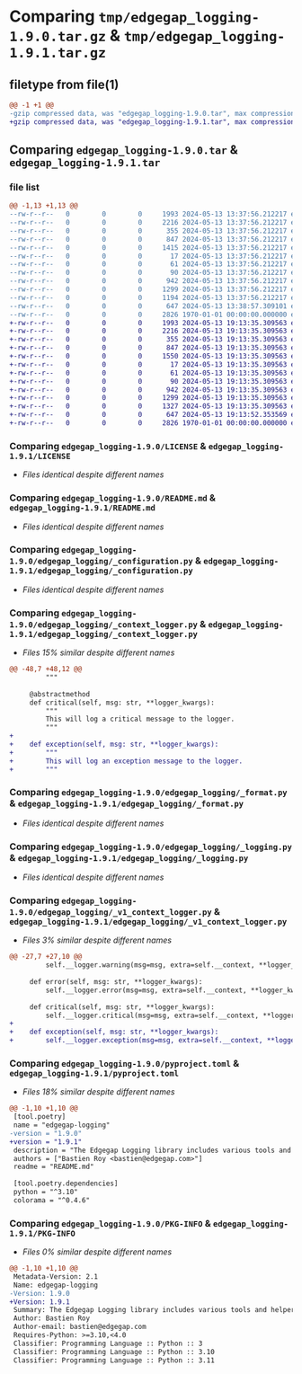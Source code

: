 # Comparing `tmp/edgegap_logging-1.9.0.tar.gz` & `tmp/edgegap_logging-1.9.1.tar.gz`

## filetype from file(1)

```diff
@@ -1 +1 @@
-gzip compressed data, was "edgegap_logging-1.9.0.tar", max compression
+gzip compressed data, was "edgegap_logging-1.9.1.tar", max compression
```

## Comparing `edgegap_logging-1.9.0.tar` & `edgegap_logging-1.9.1.tar`

### file list

```diff
@@ -1,13 +1,13 @@
--rw-r--r--   0        0        0     1993 2024-05-13 13:37:56.212217 edgegap_logging-1.9.0/LICENSE
--rw-r--r--   0        0        0     2216 2024-05-13 13:37:56.212217 edgegap_logging-1.9.0/README.md
--rw-r--r--   0        0        0      355 2024-05-13 13:37:56.212217 edgegap_logging-1.9.0/edgegap_logging/__init__.py
--rw-r--r--   0        0        0      847 2024-05-13 13:37:56.212217 edgegap_logging-1.9.0/edgegap_logging/_configuration.py
--rw-r--r--   0        0        0     1415 2024-05-13 13:37:56.212217 edgegap_logging-1.9.0/edgegap_logging/_context_logger.py
--rw-r--r--   0        0        0       17 2024-05-13 13:37:56.212217 edgegap_logging-1.9.0/edgegap_logging/_contexts/BUILD
--rw-r--r--   0        0        0       61 2024-05-13 13:37:56.212217 edgegap_logging-1.9.0/edgegap_logging/_contexts/__init__.py
--rw-r--r--   0        0        0       90 2024-05-13 13:37:56.212217 edgegap_logging-1.9.0/edgegap_logging/_contexts/_contexts.py
--rw-r--r--   0        0        0      942 2024-05-13 13:37:56.212217 edgegap_logging-1.9.0/edgegap_logging/_format.py
--rw-r--r--   0        0        0     1299 2024-05-13 13:37:56.212217 edgegap_logging-1.9.0/edgegap_logging/_logging.py
--rw-r--r--   0        0        0     1194 2024-05-13 13:37:56.212217 edgegap_logging-1.9.0/edgegap_logging/_v1_context_logger.py
--rw-r--r--   0        0        0      647 2024-05-13 13:38:57.309101 edgegap_logging-1.9.0/pyproject.toml
--rw-r--r--   0        0        0     2826 1970-01-01 00:00:00.000000 edgegap_logging-1.9.0/PKG-INFO
+-rw-r--r--   0        0        0     1993 2024-05-13 19:13:35.309563 edgegap_logging-1.9.1/LICENSE
+-rw-r--r--   0        0        0     2216 2024-05-13 19:13:35.309563 edgegap_logging-1.9.1/README.md
+-rw-r--r--   0        0        0      355 2024-05-13 19:13:35.309563 edgegap_logging-1.9.1/edgegap_logging/__init__.py
+-rw-r--r--   0        0        0      847 2024-05-13 19:13:35.309563 edgegap_logging-1.9.1/edgegap_logging/_configuration.py
+-rw-r--r--   0        0        0     1550 2024-05-13 19:13:35.309563 edgegap_logging-1.9.1/edgegap_logging/_context_logger.py
+-rw-r--r--   0        0        0       17 2024-05-13 19:13:35.309563 edgegap_logging-1.9.1/edgegap_logging/_contexts/BUILD
+-rw-r--r--   0        0        0       61 2024-05-13 19:13:35.309563 edgegap_logging-1.9.1/edgegap_logging/_contexts/__init__.py
+-rw-r--r--   0        0        0       90 2024-05-13 19:13:35.309563 edgegap_logging-1.9.1/edgegap_logging/_contexts/_contexts.py
+-rw-r--r--   0        0        0      942 2024-05-13 19:13:35.309563 edgegap_logging-1.9.1/edgegap_logging/_format.py
+-rw-r--r--   0        0        0     1299 2024-05-13 19:13:35.309563 edgegap_logging-1.9.1/edgegap_logging/_logging.py
+-rw-r--r--   0        0        0     1327 2024-05-13 19:13:35.309563 edgegap_logging-1.9.1/edgegap_logging/_v1_context_logger.py
+-rw-r--r--   0        0        0      647 2024-05-13 19:13:52.353569 edgegap_logging-1.9.1/pyproject.toml
+-rw-r--r--   0        0        0     2826 1970-01-01 00:00:00.000000 edgegap_logging-1.9.1/PKG-INFO
```

### Comparing `edgegap_logging-1.9.0/LICENSE` & `edgegap_logging-1.9.1/LICENSE`

 * *Files identical despite different names*

### Comparing `edgegap_logging-1.9.0/README.md` & `edgegap_logging-1.9.1/README.md`

 * *Files identical despite different names*

### Comparing `edgegap_logging-1.9.0/edgegap_logging/_configuration.py` & `edgegap_logging-1.9.1/edgegap_logging/_configuration.py`

 * *Files identical despite different names*

### Comparing `edgegap_logging-1.9.0/edgegap_logging/_context_logger.py` & `edgegap_logging-1.9.1/edgegap_logging/_context_logger.py`

 * *Files 15% similar despite different names*

```diff
@@ -48,7 +48,12 @@
         """
 
     @abstractmethod
     def critical(self, msg: str, **logger_kwargs):
         """
         This will log a critical message to the logger.
         """
+
+    def exception(self, msg: str, **logger_kwargs):
+        """
+        This will log an exception message to the logger.
+        """
```

### Comparing `edgegap_logging-1.9.0/edgegap_logging/_format.py` & `edgegap_logging-1.9.1/edgegap_logging/_format.py`

 * *Files identical despite different names*

### Comparing `edgegap_logging-1.9.0/edgegap_logging/_logging.py` & `edgegap_logging-1.9.1/edgegap_logging/_logging.py`

 * *Files identical despite different names*

### Comparing `edgegap_logging-1.9.0/edgegap_logging/_v1_context_logger.py` & `edgegap_logging-1.9.1/edgegap_logging/_v1_context_logger.py`

 * *Files 3% similar despite different names*

```diff
@@ -27,7 +27,10 @@
         self.__logger.warning(msg=msg, extra=self.__context, **logger_kwargs)
 
     def error(self, msg: str, **logger_kwargs):
         self.__logger.error(msg=msg, extra=self.__context, **logger_kwargs)
 
     def critical(self, msg: str, **logger_kwargs):
         self.__logger.critical(msg=msg, extra=self.__context, **logger_kwargs)
+
+    def exception(self, msg: str, **logger_kwargs):
+        self.__logger.exception(msg=msg, extra=self.__context, **logger_kwargs)
```

### Comparing `edgegap_logging-1.9.0/pyproject.toml` & `edgegap_logging-1.9.1/pyproject.toml`

 * *Files 18% similar despite different names*

```diff
@@ -1,10 +1,10 @@
 [tool.poetry]
 name = "edgegap-logging"
-version = "1.9.0"
+version = "1.9.1"
 description = "The Edgegap Logging library includes various tools and helpers for interacting with Standard Logging Formatter and Colored Logs. It is designed for use within the Edgegap organization."
 authors = ["Bastien Roy <bastien@edgegap.com>"]
 readme = "README.md"
 
 [tool.poetry.dependencies]
 python = "^3.10"
 colorama = "^0.4.6"
```

### Comparing `edgegap_logging-1.9.0/PKG-INFO` & `edgegap_logging-1.9.1/PKG-INFO`

 * *Files 0% similar despite different names*

```diff
@@ -1,10 +1,10 @@
 Metadata-Version: 2.1
 Name: edgegap-logging
-Version: 1.9.0
+Version: 1.9.1
 Summary: The Edgegap Logging library includes various tools and helpers for interacting with Standard Logging Formatter and Colored Logs. It is designed for use within the Edgegap organization.
 Author: Bastien Roy
 Author-email: bastien@edgegap.com
 Requires-Python: >=3.10,<4.0
 Classifier: Programming Language :: Python :: 3
 Classifier: Programming Language :: Python :: 3.10
 Classifier: Programming Language :: Python :: 3.11
```


